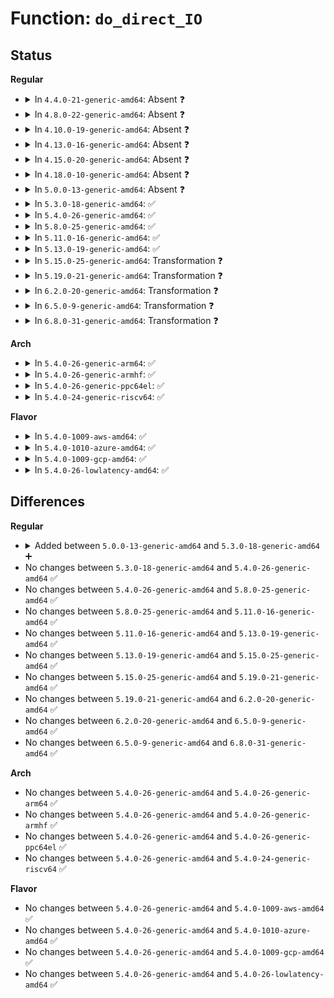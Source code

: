 # Function: <code>do_direct_IO</code>

## Status
<b>Regular</b>
<ul>
<li>
<details>
<summary>In <code>4.4.0-21-generic-amd64</code>: Absent ❓</summary>

```json
{
  "name": "do_direct_IO",
  "collision_type": "Unique Static",
  "inline_type": "Full",
  "funcs": [
    {
      "addr": 18446744071581246584,
      "name": "do_direct_IO",
      "external": false,
      "loc": "fs/direct-io.c:911",
      "file": "fs/direct-io.c",
      "inline": "not declared, inlined",
      "caller_inline": [
        "fs/direct-io.c:do_blockdev_direct_IO"
      ],
      "caller_func": []
    }
  ],
  "symbols": []
}
```
</details>
</li>
<li>
<details>
<summary>In <code>4.8.0-22-generic-amd64</code>: Absent ❓</summary>

```json
{
  "name": "do_direct_IO",
  "collision_type": "Unique Static",
  "inline_type": "Full",
  "funcs": [
    {
      "addr": 18446744071581412947,
      "name": "do_direct_IO",
      "external": false,
      "loc": "fs/direct-io.c:920",
      "file": "fs/direct-io.c",
      "inline": "not declared, inlined",
      "caller_inline": [
        "fs/direct-io.c:do_blockdev_direct_IO"
      ],
      "caller_func": []
    }
  ],
  "symbols": []
}
```
</details>
</li>
<li>
<details>
<summary>In <code>4.10.0-19-generic-amd64</code>: Absent ❓</summary>

```json
{
  "name": "do_direct_IO",
  "collision_type": "Unique Static",
  "inline_type": "Full",
  "funcs": [
    {
      "addr": 18446744071581493587,
      "name": "do_direct_IO",
      "external": false,
      "loc": "fs/direct-io.c:905",
      "file": "fs/direct-io.c",
      "inline": "not declared, inlined",
      "caller_inline": [
        "fs/direct-io.c:do_blockdev_direct_IO"
      ],
      "caller_func": []
    }
  ],
  "symbols": []
}
```
</details>
</li>
<li>
<details>
<summary>In <code>4.13.0-16-generic-amd64</code>: Absent ❓</summary>

```json
{
  "name": "do_direct_IO",
  "collision_type": "Unique Static",
  "inline_type": "Full",
  "funcs": [
    {
      "addr": 18446744071581548518,
      "name": "do_direct_IO",
      "external": false,
      "loc": "fs/direct-io.c:908",
      "file": "fs/direct-io.c",
      "inline": "not declared, inlined",
      "caller_inline": [
        "fs/direct-io.c:do_blockdev_direct_IO"
      ],
      "caller_func": []
    }
  ],
  "symbols": []
}
```
</details>
</li>
<li>
<details>
<summary>In <code>4.15.0-20-generic-amd64</code>: Absent ❓</summary>

```json
{
  "name": "do_direct_IO",
  "collision_type": "Unique Static",
  "inline_type": "Full",
  "funcs": [
    {
      "addr": 18446744071581691721,
      "name": "do_direct_IO",
      "external": false,
      "loc": "fs/direct-io.c:948",
      "file": "fs/direct-io.c",
      "inline": "not declared, inlined",
      "caller_inline": [
        "fs/direct-io.c:do_blockdev_direct_IO"
      ],
      "caller_func": []
    }
  ],
  "symbols": []
}
```
</details>
</li>
<li>
<details>
<summary>In <code>4.18.0-10-generic-amd64</code>: Absent ❓</summary>

```json
{
  "name": "do_direct_IO",
  "collision_type": "Unique Static",
  "inline_type": "Full",
  "funcs": [
    {
      "addr": 18446744071581858047,
      "name": "do_direct_IO",
      "external": false,
      "loc": "fs/direct-io.c:969",
      "file": "fs/direct-io.c",
      "inline": "not declared, inlined",
      "caller_inline": [
        "fs/direct-io.c:do_blockdev_direct_IO"
      ],
      "caller_func": []
    }
  ],
  "symbols": []
}
```
</details>
</li>
<li>
<details>
<summary>In <code>5.0.0-13-generic-amd64</code>: Absent ❓</summary>

```json
{
  "name": "do_direct_IO",
  "collision_type": "Unique Static",
  "inline_type": "Full",
  "funcs": [
    {
      "addr": 18446744071581942834,
      "name": "do_direct_IO",
      "external": false,
      "loc": "fs/direct-io.c:970",
      "file": "fs/direct-io.c",
      "inline": "not declared, inlined",
      "caller_inline": [
        "fs/direct-io.c:do_blockdev_direct_IO"
      ],
      "caller_func": []
    }
  ],
  "symbols": []
}
```
</details>
</li>
<li>
<details>
<summary>In <code>5.3.0-18-generic-amd64</code>: ✅</summary>

```c
int do_direct_IO(struct dio * dio, struct dio_submit * sdio, struct buffer_head * map_bh)
```

```json
{
  "name": "do_direct_IO",
  "collision_type": "Unique Static",
  "inline_type": "No",
  "funcs": [
    {
      "addr": 18446744071582079728,
      "name": "do_direct_IO",
      "external": false,
      "loc": "fs/direct-io.c:963",
      "file": "fs/direct-io.c",
      "inline": "seen, unknown",
      "caller_inline": [],
      "caller_func": [
        "fs/direct-io.c:do_blockdev_direct_IO"
      ]
    }
  ],
  "symbols": [
    {
      "addr": 18446744071582079728,
      "name": "do_direct_IO",
      "section": ".text",
      "bind": "STB_LOCAL",
      "size": 3477
    }
  ]
}
```
</details>
</li>
<li>
<details>
<summary>In <code>5.4.0-26-generic-amd64</code>: ✅</summary>

```c
int do_direct_IO(struct dio * dio, struct dio_submit * sdio, struct buffer_head * map_bh)
```

```json
{
  "name": "do_direct_IO",
  "collision_type": "Unique Static",
  "inline_type": "No",
  "funcs": [
    {
      "addr": 18446744071582157168,
      "name": "do_direct_IO",
      "external": false,
      "loc": "fs/direct-io.c:962",
      "file": "fs/direct-io.c",
      "inline": "seen, unknown",
      "caller_inline": [],
      "caller_func": [
        "fs/direct-io.c:do_blockdev_direct_IO"
      ]
    }
  ],
  "symbols": [
    {
      "addr": 18446744071582157168,
      "name": "do_direct_IO",
      "section": ".text",
      "bind": "STB_LOCAL",
      "size": 3477
    }
  ]
}
```
</details>
</li>
<li>
<details>
<summary>In <code>5.8.0-25-generic-amd64</code>: ✅</summary>

```c
int do_direct_IO(struct dio * dio, struct dio_submit * sdio, struct buffer_head * map_bh)
```

```json
{
  "name": "do_direct_IO",
  "collision_type": "Unique Static",
  "inline_type": "No",
  "funcs": [
    {
      "addr": 18446744071582394976,
      "name": "do_direct_IO",
      "external": false,
      "loc": "fs/direct-io.c:943",
      "file": "fs/direct-io.c",
      "inline": "seen, unknown",
      "caller_inline": [],
      "caller_func": [
        "fs/direct-io.c:do_blockdev_direct_IO"
      ]
    }
  ],
  "symbols": [
    {
      "addr": 18446744071582394976,
      "name": "do_direct_IO",
      "section": ".text",
      "bind": "STB_LOCAL",
      "size": 2692
    }
  ]
}
```
</details>
</li>
<li>
<details>
<summary>In <code>5.11.0-16-generic-amd64</code>: ✅</summary>

```c
int do_direct_IO(struct dio * dio, struct dio_submit * sdio, struct buffer_head * map_bh)
```

```json
{
  "name": "do_direct_IO",
  "collision_type": "Unique Static",
  "inline_type": "No",
  "funcs": [
    {
      "addr": 18446744071582448912,
      "name": "do_direct_IO",
      "external": false,
      "loc": "fs/direct-io.c:924",
      "file": "fs/direct-io.c",
      "inline": "seen, unknown",
      "caller_inline": [],
      "caller_func": [
        "fs/direct-io.c:do_blockdev_direct_IO"
      ]
    }
  ],
  "symbols": [
    {
      "addr": 18446744071582448912,
      "name": "do_direct_IO",
      "section": ".text",
      "bind": "STB_LOCAL",
      "size": 2570
    }
  ]
}
```
</details>
</li>
<li>
<details>
<summary>In <code>5.13.0-19-generic-amd64</code>: ✅</summary>

```c
int do_direct_IO(struct dio * dio, struct dio_submit * sdio, struct buffer_head * map_bh)
```

```json
{
  "name": "do_direct_IO",
  "collision_type": "Unique Static",
  "inline_type": "No",
  "funcs": [
    {
      "addr": 18446744071582475712,
      "name": "do_direct_IO",
      "external": false,
      "loc": "fs/direct-io.c:927",
      "file": "fs/direct-io.c",
      "inline": "seen, unknown",
      "caller_inline": [],
      "caller_func": [
        "fs/direct-io.c:do_blockdev_direct_IO"
      ]
    }
  ],
  "symbols": [
    {
      "addr": 18446744071582475712,
      "name": "do_direct_IO",
      "section": ".text",
      "bind": "STB_LOCAL",
      "size": 2624
    }
  ]
}
```
</details>
</li>
<li>
<details>
<summary>In <code>5.15.0-25-generic-amd64</code>: Transformation ❓</summary>

```c
int do_direct_IO(struct dio * dio, struct dio_submit * sdio, struct buffer_head * map_bh)
```

```json
{
  "name": "do_direct_IO",
  "collision_type": "Unique Static",
  "inline_type": "No",
  "funcs": [
    {
      "addr": 0,
      "name": "do_direct_IO",
      "external": false,
      "loc": "fs/direct-io.c:927",
      "file": "fs/direct-io.c",
      "inline": "seen, unknown",
      "caller_inline": [],
      "caller_func": [
        "fs/direct-io.c:do_blockdev_direct_IO"
      ]
    }
  ],
  "symbols": [
    {
      "addr": 18446744071582788352,
      "name": "do_direct_IO",
      "section": ".text",
      "bind": "STB_LOCAL",
      "size": 2754
    },
    {
      "addr": 18446744071592233652,
      "name": "do_direct_IO.cold",
      "section": ".text",
      "bind": "STB_LOCAL",
      "size": 810
    }
  ]
}
```
</details>
</li>
<li>
<details>
<summary>In <code>5.19.0-21-generic-amd64</code>: Transformation ❓</summary>

```c
int do_direct_IO(struct dio * dio, struct dio_submit * sdio, struct buffer_head * map_bh)
```

```json
{
  "name": "do_direct_IO",
  "collision_type": "Unique Static",
  "inline_type": "No",
  "funcs": [
    {
      "addr": 0,
      "name": "do_direct_IO",
      "external": false,
      "loc": "fs/direct-io.c:917",
      "file": "fs/direct-io.c",
      "inline": "seen, unknown",
      "caller_inline": [],
      "caller_func": [
        "fs/direct-io.c:__blockdev_direct_IO"
      ]
    }
  ],
  "symbols": [
    {
      "addr": 18446744071583341024,
      "name": "do_direct_IO",
      "section": ".text",
      "bind": "STB_LOCAL",
      "size": 2408
    },
    {
      "addr": 18446744071594013835,
      "name": "do_direct_IO.cold",
      "section": ".text",
      "bind": "STB_LOCAL",
      "size": 838
    }
  ]
}
```
</details>
</li>
<li>
<details>
<summary>In <code>6.2.0-20-generic-amd64</code>: Transformation ❓</summary>

```c
int do_direct_IO(struct dio * dio, struct dio_submit * sdio, struct buffer_head * map_bh)
```

```json
{
  "name": "do_direct_IO",
  "collision_type": "Unique Static",
  "inline_type": "No",
  "funcs": [
    {
      "addr": 0,
      "name": "do_direct_IO",
      "external": false,
      "loc": "fs/direct-io.c:920",
      "file": "fs/direct-io.c",
      "inline": "seen, unknown",
      "caller_inline": [],
      "caller_func": [
        "fs/direct-io.c:__blockdev_direct_IO"
      ]
    }
  ],
  "symbols": [
    {
      "addr": 18446744071583924912,
      "name": "do_direct_IO",
      "section": ".text",
      "bind": "STB_LOCAL",
      "size": 1944
    },
    {
      "addr": 18446744071596053869,
      "name": "do_direct_IO.cold",
      "section": ".text",
      "bind": "STB_LOCAL",
      "size": 519
    }
  ]
}
```
</details>
</li>
<li>
<details>
<summary>In <code>6.5.0-9-generic-amd64</code>: Transformation ❓</summary>

```c
int do_direct_IO(struct dio * dio, struct dio_submit * sdio, struct buffer_head * map_bh)
```

```json
{
  "name": "do_direct_IO",
  "collision_type": "Unique Static",
  "inline_type": "No",
  "funcs": [
    {
      "addr": 0,
      "name": "do_direct_IO",
      "external": false,
      "loc": "fs/direct-io.c:902",
      "file": "fs/direct-io.c",
      "inline": "seen, unknown",
      "caller_inline": [],
      "caller_func": [
        "fs/direct-io.c:__blockdev_direct_IO"
      ]
    }
  ],
  "symbols": [
    {
      "addr": 18446744071584157792,
      "name": "do_direct_IO",
      "section": ".text",
      "bind": "STB_LOCAL",
      "size": 2256
    },
    {
      "addr": 18446744071596578446,
      "name": "do_direct_IO.cold",
      "section": ".text",
      "bind": "STB_LOCAL",
      "size": 782
    }
  ]
}
```
</details>
</li>
<li>
<details>
<summary>In <code>6.8.0-31-generic-amd64</code>: Transformation ❓</summary>

```c
int do_direct_IO(struct dio * dio, struct dio_submit * sdio, struct buffer_head * map_bh)
```

```json
{
  "name": "do_direct_IO",
  "collision_type": "Unique Static",
  "inline_type": "No",
  "funcs": [
    {
      "addr": 0,
      "name": "do_direct_IO",
      "external": false,
      "loc": "fs/direct-io.c:902",
      "file": "fs/direct-io.c",
      "inline": "seen, unknown",
      "caller_inline": [],
      "caller_func": [
        "fs/direct-io.c:__blockdev_direct_IO"
      ]
    }
  ],
  "symbols": [
    {
      "addr": 18446744071584371968,
      "name": "do_direct_IO",
      "section": ".text",
      "bind": "STB_LOCAL",
      "size": 2256
    },
    {
      "addr": 18446744071597482489,
      "name": "do_direct_IO.cold",
      "section": ".text",
      "bind": "STB_LOCAL",
      "size": 782
    }
  ]
}
```
</details>
</li>
</ul>
<b>Arch</b>
<ul>
<li>
<details>
<summary>In <code>5.4.0-26-generic-arm64</code>: ✅</summary>

```c
int do_direct_IO(struct dio * dio, struct dio_submit * sdio, struct buffer_head * map_bh)
```

```json
{
  "name": "do_direct_IO",
  "collision_type": "Unique Static",
  "inline_type": "No",
  "funcs": [
    {
      "addr": 18446603336493711064,
      "name": "do_direct_IO",
      "external": false,
      "loc": "fs/direct-io.c:962",
      "file": "fs/direct-io.c",
      "inline": "seen, unknown",
      "caller_inline": [],
      "caller_func": [
        "fs/direct-io.c:do_blockdev_direct_IO"
      ]
    }
  ],
  "symbols": [
    {
      "addr": 18446603336493711064,
      "name": "do_direct_IO",
      "section": ".text",
      "bind": "STB_LOCAL",
      "size": 3212
    }
  ]
}
```
</details>
</li>
<li>
<details>
<summary>In <code>5.4.0-26-generic-armhf</code>: ✅</summary>

```c
int do_direct_IO(struct dio * dio, struct dio_submit * sdio, struct buffer_head * map_bh)
```

```json
{
  "name": "do_direct_IO",
  "collision_type": "Unique Static",
  "inline_type": "No",
  "funcs": [
    {
      "addr": 3227237500,
      "name": "do_direct_IO",
      "external": false,
      "loc": "fs/direct-io.c:962",
      "file": "fs/direct-io.c",
      "inline": "seen, unknown",
      "caller_inline": [],
      "caller_func": [
        "fs/direct-io.c:do_blockdev_direct_IO"
      ]
    }
  ],
  "symbols": [
    {
      "addr": 3227237500,
      "name": "do_direct_IO",
      "section": ".text",
      "bind": "STB_LOCAL",
      "size": 3508
    }
  ]
}
```
</details>
</li>
<li>
<details>
<summary>In <code>5.4.0-26-generic-ppc64el</code>: ✅</summary>

```c
int do_direct_IO(struct dio * dio, struct dio_submit * sdio, struct buffer_head * map_bh)
```

```json
{
  "name": "do_direct_IO",
  "collision_type": "Unique Static",
  "inline_type": "No",
  "funcs": [
    {
      "addr": 13835058055287316112,
      "name": "do_direct_IO",
      "external": false,
      "loc": "fs/direct-io.c:962",
      "file": "fs/direct-io.c",
      "inline": "seen, unknown",
      "caller_inline": [],
      "caller_func": [
        "fs/direct-io.c:do_blockdev_direct_IO"
      ]
    }
  ],
  "symbols": [
    {
      "addr": 13835058055287316112,
      "name": "do_direct_IO",
      "section": ".text",
      "bind": "STB_LOCAL",
      "size": 3956
    }
  ]
}
```
</details>
</li>
<li>
<details>
<summary>In <code>5.4.0-24-generic-riscv64</code>: ✅</summary>

```c
int do_direct_IO(struct dio * dio, struct dio_submit * sdio, struct buffer_head * map_bh)
```

```json
{
  "name": "do_direct_IO",
  "collision_type": "Unique Static",
  "inline_type": "No",
  "funcs": [
    {
      "addr": 18446743936273325292,
      "name": "do_direct_IO",
      "external": false,
      "loc": "fs/direct-io.c:962",
      "file": "fs/direct-io.c",
      "inline": "seen, unknown",
      "caller_inline": [],
      "caller_func": [
        "fs/direct-io.c:do_blockdev_direct_IO"
      ]
    }
  ],
  "symbols": [
    {
      "addr": 18446743936273325292,
      "name": "do_direct_IO",
      "section": ".text",
      "bind": "STB_LOCAL",
      "size": 2646
    }
  ]
}
```
</details>
</li>
</ul>
<b>Flavor</b>
<ul>
<li>
<details>
<summary>In <code>5.4.0-1009-aws-amd64</code>: ✅</summary>

```c
int do_direct_IO(struct dio * dio, struct dio_submit * sdio, struct buffer_head * map_bh)
```

```json
{
  "name": "do_direct_IO",
  "collision_type": "Unique Static",
  "inline_type": "No",
  "funcs": [
    {
      "addr": 18446744071582125904,
      "name": "do_direct_IO",
      "external": false,
      "loc": "fs/direct-io.c:962",
      "file": "fs/direct-io.c",
      "inline": "seen, unknown",
      "caller_inline": [],
      "caller_func": [
        "fs/direct-io.c:do_blockdev_direct_IO"
      ]
    }
  ],
  "symbols": [
    {
      "addr": 18446744071582125904,
      "name": "do_direct_IO",
      "section": ".text",
      "bind": "STB_LOCAL",
      "size": 3477
    }
  ]
}
```
</details>
</li>
<li>
<details>
<summary>In <code>5.4.0-1010-azure-amd64</code>: ✅</summary>

```c
int do_direct_IO(struct dio * dio, struct dio_submit * sdio, struct buffer_head * map_bh)
```

```json
{
  "name": "do_direct_IO",
  "collision_type": "Unique Static",
  "inline_type": "No",
  "funcs": [
    {
      "addr": 18446744071582063344,
      "name": "do_direct_IO",
      "external": false,
      "loc": "fs/direct-io.c:962",
      "file": "fs/direct-io.c",
      "inline": "seen, unknown",
      "caller_inline": [],
      "caller_func": [
        "fs/direct-io.c:do_blockdev_direct_IO"
      ]
    }
  ],
  "symbols": [
    {
      "addr": 18446744071582063344,
      "name": "do_direct_IO",
      "section": ".text",
      "bind": "STB_LOCAL",
      "size": 3477
    }
  ]
}
```
</details>
</li>
<li>
<details>
<summary>In <code>5.4.0-1009-gcp-amd64</code>: ✅</summary>

```c
int do_direct_IO(struct dio * dio, struct dio_submit * sdio, struct buffer_head * map_bh)
```

```json
{
  "name": "do_direct_IO",
  "collision_type": "Unique Static",
  "inline_type": "No",
  "funcs": [
    {
      "addr": 18446744071582116384,
      "name": "do_direct_IO",
      "external": false,
      "loc": "fs/direct-io.c:962",
      "file": "fs/direct-io.c",
      "inline": "seen, unknown",
      "caller_inline": [],
      "caller_func": [
        "fs/direct-io.c:do_blockdev_direct_IO"
      ]
    }
  ],
  "symbols": [
    {
      "addr": 18446744071582116384,
      "name": "do_direct_IO",
      "section": ".text",
      "bind": "STB_LOCAL",
      "size": 3477
    }
  ]
}
```
</details>
</li>
<li>
<details>
<summary>In <code>5.4.0-26-lowlatency-amd64</code>: ✅</summary>

```c
int do_direct_IO(struct dio * dio, struct dio_submit * sdio, struct buffer_head * map_bh)
```

```json
{
  "name": "do_direct_IO",
  "collision_type": "Unique Static",
  "inline_type": "No",
  "funcs": [
    {
      "addr": 18446744071582189344,
      "name": "do_direct_IO",
      "external": false,
      "loc": "fs/direct-io.c:962",
      "file": "fs/direct-io.c",
      "inline": "seen, unknown",
      "caller_inline": [],
      "caller_func": [
        "fs/direct-io.c:do_blockdev_direct_IO"
      ]
    }
  ],
  "symbols": [
    {
      "addr": 18446744071582189344,
      "name": "do_direct_IO",
      "section": ".text",
      "bind": "STB_LOCAL",
      "size": 3507
    }
  ]
}
```
</details>
</li>
</ul>

## Differences
<b>Regular</b>
<ul>
<li>
<details>
<summary>Added between <code>5.0.0-13-generic-amd64</code> and <code>5.3.0-18-generic-amd64</code> ➕</summary>

```c
int do_direct_IO(struct dio * dio, struct dio_submit * sdio, struct buffer_head * map_bh)
```
</details>
</li>
<li>
No changes between <code>5.3.0-18-generic-amd64</code> and <code>5.4.0-26-generic-amd64</code> ✅
</li>
<li>
No changes between <code>5.4.0-26-generic-amd64</code> and <code>5.8.0-25-generic-amd64</code> ✅
</li>
<li>
No changes between <code>5.8.0-25-generic-amd64</code> and <code>5.11.0-16-generic-amd64</code> ✅
</li>
<li>
No changes between <code>5.11.0-16-generic-amd64</code> and <code>5.13.0-19-generic-amd64</code> ✅
</li>
<li>
No changes between <code>5.13.0-19-generic-amd64</code> and <code>5.15.0-25-generic-amd64</code> ✅
</li>
<li>
No changes between <code>5.15.0-25-generic-amd64</code> and <code>5.19.0-21-generic-amd64</code> ✅
</li>
<li>
No changes between <code>5.19.0-21-generic-amd64</code> and <code>6.2.0-20-generic-amd64</code> ✅
</li>
<li>
No changes between <code>6.2.0-20-generic-amd64</code> and <code>6.5.0-9-generic-amd64</code> ✅
</li>
<li>
No changes between <code>6.5.0-9-generic-amd64</code> and <code>6.8.0-31-generic-amd64</code> ✅
</li>
</ul>
<b>Arch</b>
<ul>
<li>
No changes between <code>5.4.0-26-generic-amd64</code> and <code>5.4.0-26-generic-arm64</code> ✅
</li>
<li>
No changes between <code>5.4.0-26-generic-amd64</code> and <code>5.4.0-26-generic-armhf</code> ✅
</li>
<li>
No changes between <code>5.4.0-26-generic-amd64</code> and <code>5.4.0-26-generic-ppc64el</code> ✅
</li>
<li>
No changes between <code>5.4.0-26-generic-amd64</code> and <code>5.4.0-24-generic-riscv64</code> ✅
</li>
</ul>
<b>Flavor</b>
<ul>
<li>
No changes between <code>5.4.0-26-generic-amd64</code> and <code>5.4.0-1009-aws-amd64</code> ✅
</li>
<li>
No changes between <code>5.4.0-26-generic-amd64</code> and <code>5.4.0-1010-azure-amd64</code> ✅
</li>
<li>
No changes between <code>5.4.0-26-generic-amd64</code> and <code>5.4.0-1009-gcp-amd64</code> ✅
</li>
<li>
No changes between <code>5.4.0-26-generic-amd64</code> and <code>5.4.0-26-lowlatency-amd64</code> ✅
</li>
</ul>
